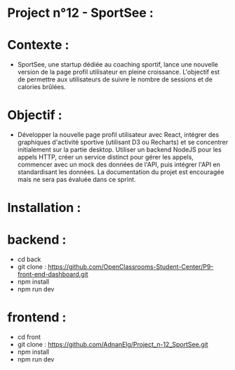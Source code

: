# Project n°12 - SportSee :

# Contexte :

- SportSee, une startup dédiée au coaching sportif, lance une nouvelle version de la page profil utilisateur en pleine croissance. L'objectif est de permettre aux utilisateurs de suivre le nombre de sessions et de calories brûlées.

# Objectif :

- Développer la nouvelle page profil utilisateur avec React, intégrer des graphiques d'activité sportive (utilisant D3 ou Recharts) et se concentrer initialement sur la partie desktop. Utiliser un backend NodeJS pour les appels HTTP, créer un service distinct pour gérer les appels, commencer avec un mock des données de l'API, puis intégrer l'API en standardisant les données. La documentation du projet est encouragée mais ne sera pas évaluée dans ce sprint.

# Installation :

# backend :

- cd back
- git clone : https://github.com/OpenClassrooms-Student-Center/P9-front-end-dashboard.git
- npm install
- npm run dev

# frontend :

- cd front
- git clone : https://github.com/AdnanElg/Project_n-12_SportSee.git
- npm install
- npm run dev
